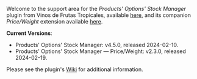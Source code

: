 Welcome to the support area for the _Products' Options' Stock Manager_ plugin from Vinos de Frutas Tropicales, available [here](https://vinosdefrutastropicales.com/index.php?main_page=product_info&cPath=2_7&products_id=46), and its companion _Price/Weight_ extension available [here](https://vinosdefrutastropicales.com/index.php?main_page=product_info&cPath=2_7&products_id=60).

**Current Versions**:
- Products' Options' Stock Manager: v4.5.0, released 2024-02-10.
- Products' Options' Stock Manager — Price/Weight: v2.3.0, released 2024-02-19.

Please see the plugin's [Wiki](https://github.com/lat9/options_stock_support/wiki) for additional information.
